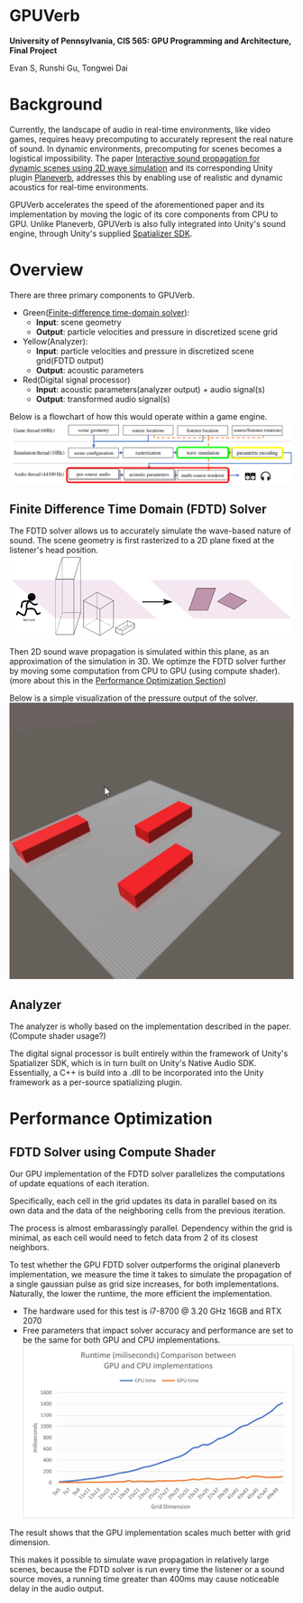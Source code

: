 GPUVerb
==================================
**University of Pennsylvania, CIS 565: GPU Programming and Architecture, Final Project**

Evan S, Runshi Gu, Tongwei Dai

# Background
Currently, the landscape of audio in real-time environments, like video games, requires heavy precomputing to accurately represent the real nature of sound. In dynamic environments, precomputing for scenes becomes a logistical impossibility. The paper [Interactive sound propagation for dynamic scenes using 2D wave simulation](https://www.microsoft.com/en-us/research/uploads/prod/2020/08/Planeverb_CameraReady_wFonts.pdf) and its corresponding Unity plugin [Planeverb](https://github.com/themattrosen/Planeverb/tree/master/), addresses this by enabling use of realistic and dynamic acoustics for real-time environments. 

GPUVerb accelerates the speed of the aforementioned paper and its implementation by moving the logic of its core components from CPU to GPU. Unlike Planeverb, GPUVerb is also fully integrated into Unity's sound engine, through Unity's supplied [Spatializer SDK](https://docs.unity3d.com/Manual/AudioSpatializerSDK.html).

# Overview
There are three primary components to GPUVerb.

- Green([Finite-difference time-domain solver](https://en.wikipedia.org/wiki/Finite-difference_time-domain_method)):
  - **Input**: scene geometry
  - **Output**: particle velocities and pressure in discretized scene grid
- Yellow(Analyzer):
  - **Input**: particle velocities and pressure in discretized scene grid(FDTD output)
  - **Output**: acoustic parameters
- Red(Digital signal processor)
  - **Input**: acoustic parameters(analyzer output) + audio signal(s)
  - **Output**: transformed audio signal(s)

Below is a flowchart of how this would operate within a game engine.  
![](./ReadmeImgs/workflow.png)

## Finite Difference Time Domain (FDTD) Solver
The FDTD solver allows us to accurately simulate the wave-based nature of sound. The scene geometry is first rasterized to a 2D plane fixed at the listener's head position. 
![](./ReadmeImgs/rasterization.png)

Then 2D sound wave propagation is simulated within this plane, as an approximation of the simulation in 3D. We optimze the FDTD solver further by moving some computation from CPU to GPU (using compute shader). (more about this in the [Performance Optimization Section](#performance-analysis))

Below is a simple visualization of the pressure output of the solver.
![](./ReadmeImgs/fdtd_demo.gif)

## Analyzer
The analyzer is wholly based on the implementation described in the paper. (Compute shader usage?)

The digital signal processor is built entirely within the framework of Unity's Spatializer SDK, which is in turn built on Unity's Native Audio SDK. Essentially, a C++ is build into a .dll to be incorporated into the Unity framework as a per-source spatializing plugin. 


# Performance Optimization
## FDTD Solver using Compute Shader
Our GPU implementation of the FDTD solver parallelizes the computations of update equations of each iteration.

Specifically, each cell in the grid updates its data in parallel based on its own data and the data of the neighboring cells from the previous iteration.

The process is almost embarassingly parallel. Dependency within the grid is minimal, as each cell would need to fetch data from 2 of its closest neighbors.

To test whether the GPU FDTD solver outperforms the original planeverb implementation, we measure the time it takes to simulate the propagation of a single gaussian pulse as grid size increases, for both implementations. Naturally, the lower the runtime, the more efficient the implementation.
- The hardware used for this test is i7-8700 @ 3.20 GHz 16GB and RTX 2070
- Free parameters that impact solver accuracy and performance are set to be the same for both GPU and CPU implementations.
![](./ReadmeImgs/FDTD_time.png)

The result shows that the GPU implementation scales much better with grid dimension. 

This makes it possible to simulate wave propagation in relatively large scenes, because the FDTD solver is run every time the listener or a sound source moves, a running time greater than 400ms may cause noticeable delay in the audio output.